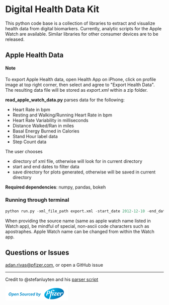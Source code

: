 # Digital Health Data Kit
This python code base is a collection of libraries to extract and visualize health data from digital biomarkers. Currently, analytic scripts for the Apple Watch are available. Similar libraries for other consumer devices are to be released.

## Apple Health Data
#### Note
To export Apple Health data, open Health App on iPhone, click on profile image at top right corner, then select and agree to "Export Health Data". The resulting data file will be stored as *export.xml* within a zip folder.

**read_apple_watch_data.py** parses data for the following:

- Heart Rate in bpm
- Resting and Walking/Running Heart Rate in bpm
- Heart Rate Variability in milliseconds
- Distance Walked/Ran in miles
- Basal Energy Burned in Calories
- Stand Hour label data
- Step Count data

The user chooses 
- directory of xml file, otherwise will look for in current directory
- start and end dates to filter data
- save directory for plots generated, otherwise will be saved in current directory
  
**Required dependencies**: numpy, pandas, bokeh

### Running through terminal
```python
python run.py -xml_file_path export.xml -start_date 2012-12-10 -end_date 2012-12-20 
```

When providing the source name (same as apple watch name listed in Watch app), be mindful of special, non-ascii code characters such as apostraphes. Apple Watch name can be changed from within the Watch app.

## Questions or Issues
adan.rivas@pfizer.com, or open a GitHub issue

---
Credit to @stefanluyten and his [parser script](https://github.com/stefanluyten/HealthKitExportParser)

![](img/osbypfizer.png)

